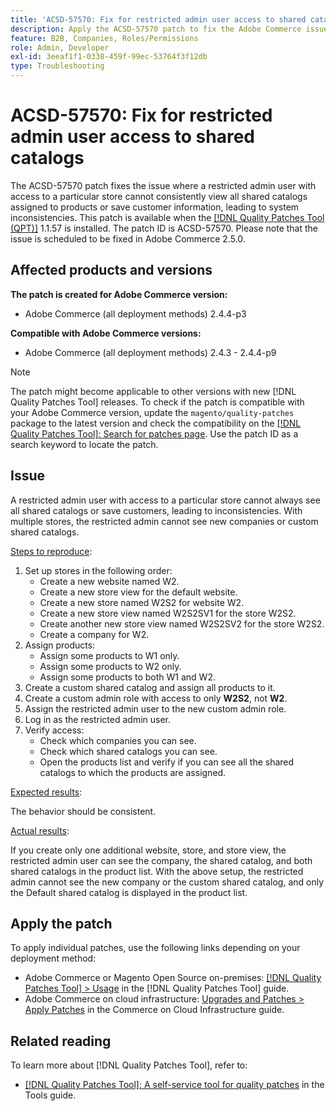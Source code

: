 ```yaml
---
title: 'ACSD-57570: Fix for restricted admin user access to shared catalogs'
description: Apply the ACSD-57570 patch to fix the Adobe Commerce issue where a restricted admin user with access to a particular store cannot consistently view all shared catalogs assigned to products or save customer information, leading to system inconsistencies.
feature: B2B, Companies, Roles/Permissions
role: Admin, Developer
exl-id: 3eeaf1f1-0338-459f-99ec-53764f3f12db
type: Troubleshooting
---
```

# ACSD-57570: Fix for restricted admin user access to shared catalogs

The ACSD-57570 patch fixes the issue where a restricted admin user with access to a particular store cannot consistently view all shared catalogs assigned to products or save customer information, leading to system inconsistencies. This patch is available when the [[!DNL Quality Patches Tool (QPT)]](/help/tools/quality-patches-tool/quality-patches-tool-to-self-serve-quality-patches.md) 1.1.57 is installed. The patch ID is ACSD-57570. Please note that the issue is scheduled to be fixed in Adobe Commerce 2.5.0.

## Affected products and versions

**The patch is created for Adobe Commerce version:**

* Adobe Commerce (all deployment methods) 2.4.4-p3

**Compatible with Adobe Commerce versions:**

* Adobe Commerce (all deployment methods) 2.4.3 - 2.4.4-p9

>[!NOTE]
>
>The patch might become applicable to other versions with new [!DNL Quality Patches Tool] releases. To check if the patch is compatible with your Adobe Commerce version, update the `magento/quality-patches` package to the latest version and check the compatibility on the [[!DNL Quality Patches Tool]: Search for patches page](https://experienceleague.adobe.com/tools/commerce-quality-patches/index.html). Use the patch ID as a search keyword to locate the patch.

## Issue

A restricted admin user with access to a particular store cannot always see all shared catalogs or save customers, leading to inconsistencies. With multiple stores, the restricted admin cannot see new companies or custom shared catalogs.

<u>Steps to reproduce</u>:

1. Set up stores in the following order:
    * Create a new website named W2.
    * Create a new store view for the default website.
    * Create a new store named W2S2 for website W2.
    * Create a new store view named W2S2SV1 for the store W2S2.
    * Create another new store view named W2S2SV2 for the store W2S2.
    * Create a company for W2.
1. Assign products:
    * Assign some products to W1 only.
    * Assign some products to W2 only.
    * Assign some products to both W1 and W2.
1. Create a custom shared catalog and assign all products to it.
1. Create a custom admin role with access to only **W2S2**, not **W2**.
1. Assign the restricted admin user to the new custom admin role.
1. Log in as the restricted admin user.
1. Verify access:
    * Check which companies you can see.
    * Check which shared catalogs you can see.
    * Open the products list and verify if you can see all the shared catalogs to which the products are assigned.

<u>Expected results</u>:

The behavior should be consistent.

<u>Actual results</u>:

If you create only one additional website, store, and store view, the restricted admin user can see the company, the shared catalog, and both shared catalogs in the product list. With the above setup, the restricted admin cannot see the new company or the custom shared catalog, and only the Default shared catalog is displayed in the product list.

## Apply the patch

To apply individual patches, use the following links depending on your deployment method:

* Adobe Commerce or Magento Open Source on-premises: [[!DNL Quality Patches Tool] > Usage](/help/tools/quality-patches-tool/usage.md) in the [!DNL Quality Patches Tool] guide.
* Adobe Commerce on cloud infrastructure: [Upgrades and Patches > Apply Patches](https://experienceleague.adobe.com/docs/commerce-cloud-service/user-guide/develop/upgrade/apply-patches.html) in the Commerce on Cloud Infrastructure guide.

## Related reading

To learn more about [!DNL Quality Patches Tool], refer to:

* [[!DNL Quality Patches Tool]: A self-service tool for quality patches](/help/tools/quality-patches-tool/quality-patches-tool-to-self-serve-quality-patches.md) in the Tools guide.
